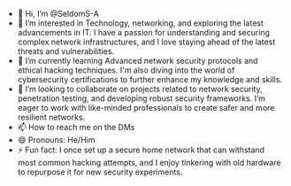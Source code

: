 - 👋 Hi, I’m @SeldomS-A
- 👀 I’m interested in Technology, networking, and exploring the latest advancements in IT. I have a passion for understanding and securing complex network infrastructures, and I love staying ahead of the latest threats and vulnerabilities.
- 🌱 I’m currently learning Advanced network security protocols and ethical hacking techniques. I'm also diving into the world of cybersecurity certifications to further enhance my knowledge and skills.
- 💞️ I’m looking to collaborate on projects related to network security, penetration testing, and developing robust security frameworks. I’m eager to work with like-minded professionals to create safer and more resilient networks.
- 📫 How to reach me on the DMs
- 😄 Pronouns: He/Him
- ⚡ Fun fact:  I once set up a secure home network that can withstand most common hacking attempts, and I enjoy tinkering with old hardware to repurpose it for new security experiments.

<!---
SeldomS-A/SeldomS-A is a ✨ special ✨ repository because its `README.md` (this file) appears on your GitHub profile.
You can click the Preview link to take a look at your changes.
--->
